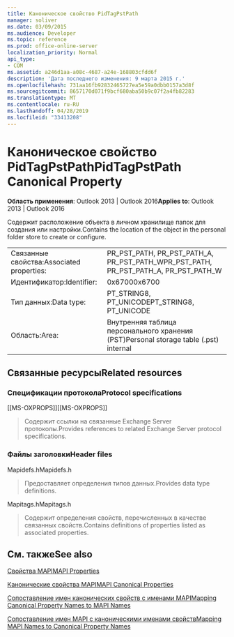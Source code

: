 ```yaml
---
title: Каноническое свойство PidTagPstPath
manager: soliver
ms.date: 03/09/2015
ms.audience: Developer
ms.topic: reference
ms.prod: office-online-server
localization_priority: Normal
api_type:
- COM
ms.assetid: a246d1aa-a08c-4687-a24e-168803cfdd6f
description: 'Дата последнего изменения: 9 марта 2015 г.'
ms.openlocfilehash: 731aa16fb92832465727ea5e59a0dbb0157a3d8f
ms.sourcegitcommit: 8657170d071f9bcf680aba50b9c07f2a4fb82283
ms.translationtype: MT
ms.contentlocale: ru-RU
ms.lasthandoff: 04/28/2019
ms.locfileid: "33413208"
---
```

# <a name="pidtagpstpath-canonical-property"></a><span data-ttu-id="0687e-103">Каноническое свойство PidTagPstPath</span><span class="sxs-lookup"><span data-stu-id="0687e-103">PidTagPstPath Canonical Property</span></span>

  
  
<span data-ttu-id="0687e-104">**Область применения**: Outlook 2013 | Outlook 2016</span><span class="sxs-lookup"><span data-stu-id="0687e-104">**Applies to**: Outlook 2013 | Outlook 2016</span></span> 
  
<span data-ttu-id="0687e-105">Содержит расположение объекта в личном хранилище папок для создания или настройки.</span><span class="sxs-lookup"><span data-stu-id="0687e-105">Contains the location of the object in the personal folder store to create or configure.</span></span>
  
|||
|:-----|:-----|
|<span data-ttu-id="0687e-106">Связанные свойства:</span><span class="sxs-lookup"><span data-stu-id="0687e-106">Associated properties:</span></span>  <br/> |<span data-ttu-id="0687e-107">PR_PST_PATH, PR_PST_PATH_A, PR_PST_PATH_W</span><span class="sxs-lookup"><span data-stu-id="0687e-107">PR_PST_PATH, PR_PST_PATH_A, PR_PST_PATH_W</span></span>  <br/> |
|<span data-ttu-id="0687e-108">Идентификатор:</span><span class="sxs-lookup"><span data-stu-id="0687e-108">Identifier:</span></span>  <br/> |<span data-ttu-id="0687e-109">0x6700</span><span class="sxs-lookup"><span data-stu-id="0687e-109">0x6700</span></span>  <br/> |
|<span data-ttu-id="0687e-110">Тип данных:</span><span class="sxs-lookup"><span data-stu-id="0687e-110">Data type:</span></span>  <br/> |<span data-ttu-id="0687e-111">PT_STRING8, PT_UNICODE</span><span class="sxs-lookup"><span data-stu-id="0687e-111">PT_STRING8, PT_UNICODE</span></span>  <br/> |
|<span data-ttu-id="0687e-112">Область:</span><span class="sxs-lookup"><span data-stu-id="0687e-112">Area:</span></span>  <br/> |<span data-ttu-id="0687e-113">Внутренняя таблица персонального хранения (PST)</span><span class="sxs-lookup"><span data-stu-id="0687e-113">Personal storage table (.pst) internal</span></span>  <br/> |
   
## <a name="related-resources"></a><span data-ttu-id="0687e-114">Связанные ресурсы</span><span class="sxs-lookup"><span data-stu-id="0687e-114">Related resources</span></span>

### <a name="protocol-specifications"></a><span data-ttu-id="0687e-115">Спецификации протокола</span><span class="sxs-lookup"><span data-stu-id="0687e-115">Protocol specifications</span></span>

<span data-ttu-id="0687e-116">[[MS-OXPROPS]]</span><span class="sxs-lookup"><span data-stu-id="0687e-116">[[MS-OXPROPS]]</span></span> 
  
> <span data-ttu-id="0687e-117">Содержит ссылки на связанные Exchange Server протоколы.</span><span class="sxs-lookup"><span data-stu-id="0687e-117">Provides references to related Exchange Server protocol specifications.</span></span>
    
### <a name="header-files"></a><span data-ttu-id="0687e-118">Файлы заголовки</span><span class="sxs-lookup"><span data-stu-id="0687e-118">Header files</span></span>

<span data-ttu-id="0687e-119">Mapidefs.h</span><span class="sxs-lookup"><span data-stu-id="0687e-119">Mapidefs.h</span></span>
  
> <span data-ttu-id="0687e-120">Предоставляет определения типов данных.</span><span class="sxs-lookup"><span data-stu-id="0687e-120">Provides data type definitions.</span></span>
    
<span data-ttu-id="0687e-121">Mapitags.h</span><span class="sxs-lookup"><span data-stu-id="0687e-121">Mapitags.h</span></span>
  
> <span data-ttu-id="0687e-122">Содержит определения свойств, перечисленных в качестве связанных свойств.</span><span class="sxs-lookup"><span data-stu-id="0687e-122">Contains definitions of properties listed as associated properties.</span></span>
    
## <a name="see-also"></a><span data-ttu-id="0687e-123">См. также</span><span class="sxs-lookup"><span data-stu-id="0687e-123">See also</span></span>



[<span data-ttu-id="0687e-124">Свойства MAPI</span><span class="sxs-lookup"><span data-stu-id="0687e-124">MAPI Properties</span></span>](mapi-properties.md)
  
[<span data-ttu-id="0687e-125">Канонические свойства MAPI</span><span class="sxs-lookup"><span data-stu-id="0687e-125">MAPI Canonical Properties</span></span>](mapi-canonical-properties.md)
  
[<span data-ttu-id="0687e-126">Сопоставление имен канонических свойств с именами MAPI</span><span class="sxs-lookup"><span data-stu-id="0687e-126">Mapping Canonical Property Names to MAPI Names</span></span>](mapping-canonical-property-names-to-mapi-names.md)
  
[<span data-ttu-id="0687e-127">Сопоставление имен MAPI с каноническими именами свойств</span><span class="sxs-lookup"><span data-stu-id="0687e-127">Mapping MAPI Names to Canonical Property Names</span></span>](mapping-mapi-names-to-canonical-property-names.md)

